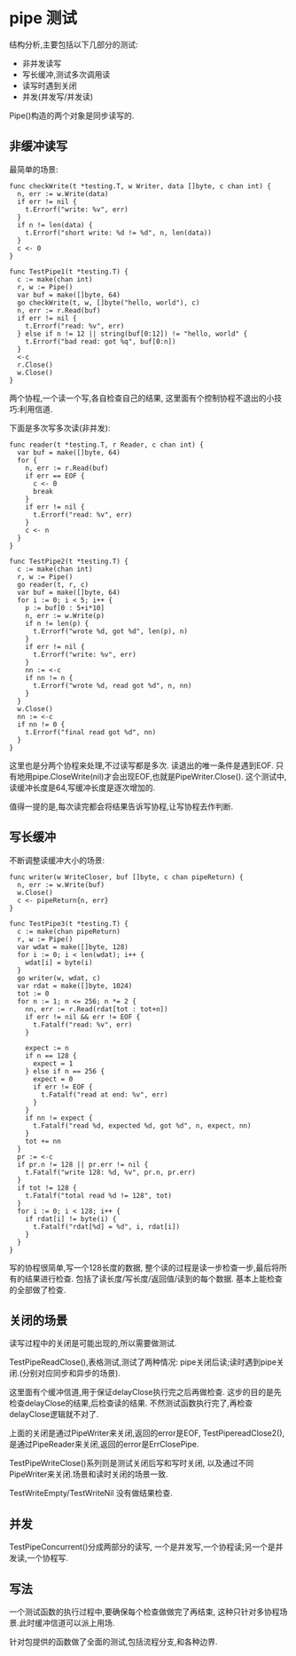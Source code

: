 # pipe 测试

结构分析,主要包括以下几部分的测试:

- 非并发读写
- 写长缓冲,测试多次调用读
- 读写时遇到关闭
- 并发(并发写/并发读)

Pipe()构造的两个对象是同步读写的.

## 非缓冲读写

最简单的场景:

    func checkWrite(t *testing.T, w Writer, data []byte, c chan int) {
      n, err := w.Write(data)
      if err != nil {
        t.Errorf("write: %v", err)
      }
      if n != len(data) {
        t.Errorf("short write: %d != %d", n, len(data))
      }
      c <- 0
    }

    func TestPipe1(t *testing.T) {
      c := make(chan int)
      r, w := Pipe()
      var buf = make([]byte, 64)
      go checkWrite(t, w, []byte("hello, world"), c)
      n, err := r.Read(buf)
      if err != nil {
        t.Errorf("read: %v", err)
      } else if n != 12 || string(buf[0:12]) != "hello, world" {
        t.Errorf("bad read: got %q", buf[0:n])
      }
      <-c
      r.Close()
      w.Close()
    }

两个协程,一个读一个写,各自检查自己的结果,
这里面有个控制协程不退出的小技巧:利用信道.

下面是多次写多次读(非并发):

    func reader(t *testing.T, r Reader, c chan int) {
      var buf = make([]byte, 64)
      for {
        n, err := r.Read(buf)
        if err == EOF {
          c <- 0
          break
        }
        if err != nil {
          t.Errorf("read: %v", err)
        }
        c <- n
      }
    }

    func TestPipe2(t *testing.T) {
      c := make(chan int)
      r, w := Pipe()
      go reader(t, r, c)
      var buf = make([]byte, 64)
      for i := 0; i < 5; i++ {
        p := buf[0 : 5+i*10]
        n, err := w.Write(p)
        if n != len(p) {
          t.Errorf("wrote %d, got %d", len(p), n)
        }
        if err != nil {
          t.Errorf("write: %v", err)
        }
        nn := <-c
        if nn != n {
          t.Errorf("wrote %d, read got %d", n, nn)
        }
      }
      w.Close()
      nn := <-c
      if nn != 0 {
        t.Errorf("final read got %d", nn)
      }
    }

这里也是分两个协程来处理,不过读写都是多次.
读退出的唯一条件是遇到EOF.
只有地用pipe.CloseWrite(nil)才会出现EOF,也就是PipeWriter.Close().
这个测试中,读缓冲长度是64,写缓冲长度是逐次增加的.

值得一提的是,每次读完都会将结果告诉写协程,让写协程去作判断.

## 写长缓冲

不断调整读缓冲大小的场景:

    func writer(w WriteCloser, buf []byte, c chan pipeReturn) {
      n, err := w.Write(buf)
      w.Close()
      c <- pipeReturn{n, err}
    }

    func TestPipe3(t *testing.T) {
      c := make(chan pipeReturn)
      r, w := Pipe()
      var wdat = make([]byte, 128)
      for i := 0; i < len(wdat); i++ {
        wdat[i] = byte(i)
      }
      go writer(w, wdat, c)
      var rdat = make([]byte, 1024)
      tot := 0
      for n := 1; n <= 256; n *= 2 {
        nn, err := r.Read(rdat[tot : tot+n])
        if err != nil && err != EOF {
          t.Fatalf("read: %v", err)
        }

        expect := n
        if n == 128 {
          expect = 1
        } else if n == 256 {
          expect = 0
          if err != EOF {
            t.Fatalf("read at end: %v", err)
          }
        }
        if nn != expect {
          t.Fatalf("read %d, expected %d, got %d", n, expect, nn)
        }
        tot += nn
      }
      pr := <-c
      if pr.n != 128 || pr.err != nil {
        t.Fatalf("write 128: %d, %v", pr.n, pr.err)
      }
      if tot != 128 {
        t.Fatalf("total read %d != 128", tot)
      }
      for i := 0; i < 128; i++ {
        if rdat[i] != byte(i) {
          t.Fatalf("rdat[%d] = %d", i, rdat[i])
        }
      }
    }

写的协程很简单,写一个128长度的数据,
整个读的过程是读一步检查一步,最后将所有的结果进行检查.
包括了读长度/写长度/返回值/读到的每个数据.
基本上能检查的全部做了检查.

## 关闭的场景

读写过程中的关闭是可能出现的,所以需要做测试.

TestPipeReadClose(),表格测试,测试了两种情况:
pipe关闭后读;读时遇到pipe关闭.(分别对应同步和异步的场景).

这里面有个缓冲信道,用于保证delayClose执行完之后再做检查.
这步的目的是先检查delayClose的结果,后检查读的结果.
不然测试函数执行完了,再检查delayClose逻辑就不对了.

上面的关闭是通过PipeWriter来关闭,返回的error是EOF,
TestPipereadClose2(),是通过PipeReader来关闭,返回的error是ErrClosePipe.

TestPipeWriteClose()系列则是测试关闭后写和写时关闭,
以及通过不同PipeWriter来关闭.场景和读时关闭的场景一致.

TestWriteEmpty/TestWriteNil 没有做结果检查.

## 并发

TestPipeConcurrent()分成两部分的读写,
一个是并发写,一个协程读;另一个是并发读,一个协程写.

## 写法

一个测试函数的执行过程中,要确保每个检查做做完了再结束,
这种只针对多协程场景.此时缓冲信道可以派上用场.

针对包提供的函数做了全面的测试,包括流程分支,和各种边界.
